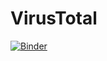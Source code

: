 # VirusTotal

[![Binder](https://mybinder.org/badge_logo.svg)](https://mybinder.org/v2/gh/javalireports/VirusTotal/master)
